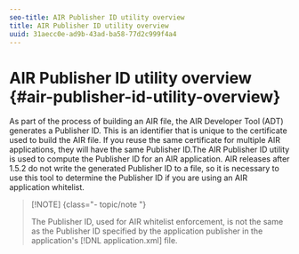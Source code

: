 ```yaml
---
seo-title: AIR Publisher ID utility overview
title: AIR Publisher ID utility overview
uuid: 31aecc0e-ad9b-43ad-ba58-77d2c999f4a4
---
```


# AIR Publisher ID utility overview {#air-publisher-id-utility-overview}

As part of the process of building an AIR file, the AIR Developer Tool (ADT) generates a Publisher ID. This is an identifier that is unique to the certificate used to build the AIR file. If you reuse the same certificate for multiple AIR applications, they will have the same Publisher ID.The AIR Publisher ID utility is used to compute the Publisher ID for an AIR application. AIR releases after 1.5.2 do not write the generated Publisher ID to a file, so it is necessary to use this tool to determine the Publisher ID if you are using an AIR application whitelist. 

>[!NOTE] {class="- topic/note "}
>
>The Publisher ID, used for AIR whitelist enforcement, is not the same as the Publisher ID specified by the application publisher in the application's [!DNL application.xml] file.

